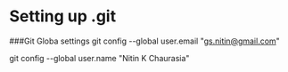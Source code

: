# Setting up .git

###Git Globa settings
git config --global user.email "gs.nitin@gmail.com"

git config --global user.name "Nitin K Chaurasia"
